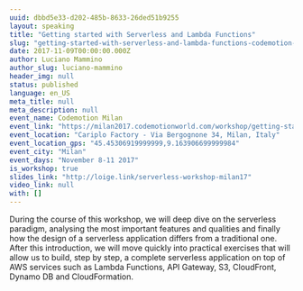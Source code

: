 ```yaml
---
uuid: dbbd5e33-d202-485b-8633-26ded51b9255
layout: speaking
title: "Getting started with Serverless and Lambda Functions"
slug: "getting-started-with-serverless-and-lambda-functions-codemotion-milan"
date: 2017-11-09T00:00:00.000Z
author: Luciano Mammino
author_slug: luciano-mammino
header_img: null
status: published
language: en_US
meta_title: null
meta_description: null
event_name: Codemotion Milan
event_link: "https://milan2017.codemotionworld.com/workshop/getting-started-with-serverless-and-lambda-functions/"
event_location: "Cariplo Factory - Via Bergognone 34, Milan, Italy"
event_location_gps: "45.45306919999999,9.163906699999984"
event_city: "Milan"
event_days: "November 8-11 2017"
is_workshop: true
slides_link: "http://loige.link/serverless-workshop-milan17"
video_link: null
with: []
---
```


During the course of this workshop, we will deep dive on the serverless paradigm, analysing the most important features and qualities and finally how the design of a serverless application differs from a traditional one. After this introduction, we will move quickly into practical exercises that will allow us to build, step by step, a complete serverless application on top of AWS services such as Lambda Functions, API Gateway, S3, CloudFront, Dynamo DB and CloudFormation.
